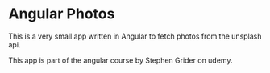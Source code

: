 # Angular Photos

This is a very small app written in Angular to fetch photos from the unsplash api.

This app is part of the angular course by Stephen Grider on udemy.
